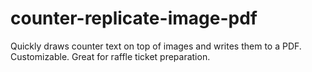 # counter-replicate-image-pdf
Quickly draws counter text on top of images and writes them to a PDF. Customizable. Great for raffle ticket preparation.
